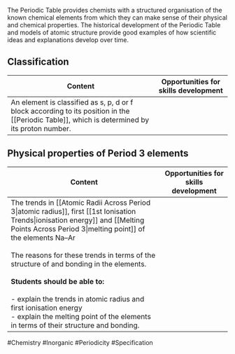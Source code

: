 The Periodic Table provides chemists with a structured organisation of the known chemical elements from which they can make sense of their physical and chemical properties. The historical development of the Periodic Table and models of atomic structure provide good examples of how scientific ideas and explanations develop over time.

## Classification

| Content                                                                                                                                       | Opportunities for skills development |
| --------------------------------------------------------------------------------------------------------------------------------------------- | ------------------------------------ |
| An element is classified as s, p, d or f block according to its position in the [[Periodic Table]], which is determined by its proton number. |                                      |

## Physical properties of Period 3 elements

| Content                                                                                                                                                                                                                                                                                                                                                                                                                                                                                             | Opportunities for skills development |
| --------------------------------------------------------------------------------------------------------------------------------------------------------------------------------------------------------------------------------------------------------------------------------------------------------------------------------------------------------------------------------------------------------------------------------------------------------------------------------------------------- | ------------------------------------ |
| The trends in [[Atomic Radii Across Period 3\|atomic radius]], first [[1st Ionisation Trends\|ionisation energy]] and [[Melting Points Across Period 3\|melting point]] of the elements Na–Ar<br><br>The reasons for these trends in terms of the structure of and bonding in the elements.<br><br>**Students should be able to:**<br><br>- explain the trends in atomic radius and first ionisation energy<br>- explain the melting point of the elements in terms of their structure and bonding. |                                      |

#Chemistry #Inorganic #Periodicity #Specification